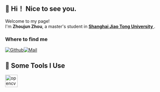 ##  👋 Hi！ Nice to see you.</h1>
<p>Welcome to my page! </br> I'm <b>Zhoujun Zhou</b>, a master's student in <strong><a href="https://www.sjtu.edu.cn/"> Shanghai Jiao Tong University </a></strong>. </p>

<h3>Where to find me</h3>
<p><a href="https://github.com/xingguangweiwo" target="_blank"><img alt="Github" src="https://img.shields.io/badge/GitHub-%2312100E.svg?&style=for-the-badge&logo=Github&logoColor=white" /></a><a href="mailto:zhuojun.Zhou@outlook.com"" target="_blank"><img alt="Mail" src="https://img.shields.io/badge/-Email-c14438?style=for-the-badge&logo=Gmail&logoColor=white" /></a>
<h2>🚀 Some Tools I Use</h2>
<p align="left"> 
<a href="https://opencv.org/" target="_blank" rel="noreferrer"> <img src="https://www.vectorlogo.zone/logos/opencv/opencv-icon.svg" alt="opencv" width="40" height="40"/> </a> 
</p>
